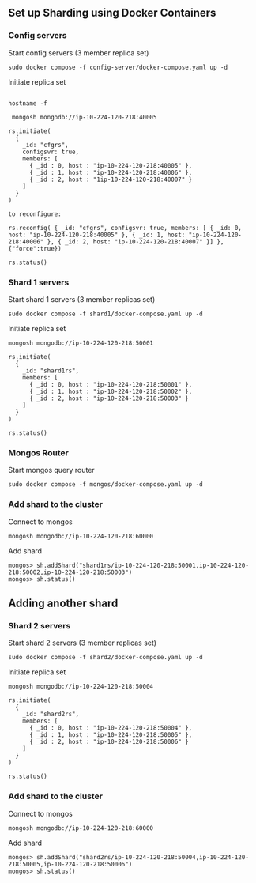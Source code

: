 ## Set up Sharding using Docker Containers

### Config servers
Start config servers (3 member replica set)
```
sudo docker compose -f config-server/docker-compose.yaml up -d
```
Initiate replica set
```

hostname -f

 mongosh mongodb://ip-10-224-120-218:40005
```
```
rs.initiate(
  {
    _id: "cfgrs",
    configsvr: true,
    members: [
      { _id : 0, host : "ip-10-224-120-218:40005" },
      { _id : 1, host : "ip-10-224-120-218:40006" },
      { _id : 2, host : "1ip-10-224-120-218:40007" }
    ]
  }
)

to reconfigure:

rs.reconfig( { _id: "cfgrs", configsvr: true, members: [ { _id: 0, host: "ip-10-224-120-218:40005" }, { _id: 1, host: "ip-10-224-120-218:40006" }, { _id: 2, host: "ip-10-224-120-218:40007" }] },{"force":true})

rs.status()
```

### Shard 1 servers
Start shard 1 servers (3 member replicas set)
```
sudo docker compose -f shard1/docker-compose.yaml up -d
```
Initiate replica set
```
mongosh mongodb://ip-10-224-120-218:50001
```
```
rs.initiate(
  {
    _id: "shard1rs",
    members: [
      { _id : 0, host : "ip-10-224-120-218:50001" },
      { _id : 1, host : "ip-10-224-120-218:50002" },
      { _id : 2, host : "ip-10-224-120-218:50003" }
    ]
  }
)

rs.status()
```

### Mongos Router
Start mongos query router
```
sudo docker compose -f mongos/docker-compose.yaml up -d
```

### Add shard to the cluster
Connect to mongos
```
mongosh mongodb://ip-10-224-120-218:60000
```
Add shard
```
mongos> sh.addShard("shard1rs/ip-10-224-120-218:50001,ip-10-224-120-218:50002,ip-10-224-120-218:50003")
mongos> sh.status()
```
## Adding another shard
### Shard 2 servers
Start shard 2 servers (3 member replicas set)
```
sudo docker compose -f shard2/docker-compose.yaml up -d
```
Initiate replica set
```
mongosh mongodb://ip-10-224-120-218:50004
```
```
rs.initiate(
  {
    _id: "shard2rs",
    members: [
      { _id : 0, host : "ip-10-224-120-218:50004" },
      { _id : 1, host : "ip-10-224-120-218:50005" },
      { _id : 2, host : "ip-10-224-120-218:50006" }
    ]
  }
)

rs.status()
```
### Add shard to the cluster
Connect to mongos
```
mongosh mongodb://ip-10-224-120-218:60000
```
Add shard
```
mongos> sh.addShard("shard2rs/ip-10-224-120-218:50004,ip-10-224-120-218:50005,ip-10-224-120-218:50006")
mongos> sh.status()
```
